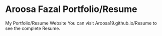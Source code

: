 # Aroosa Fazal Portfolio/Resume

My Portfolio/Resume Website
You can visit Aroosa19.github.io/Resume to see the complete Resume.
